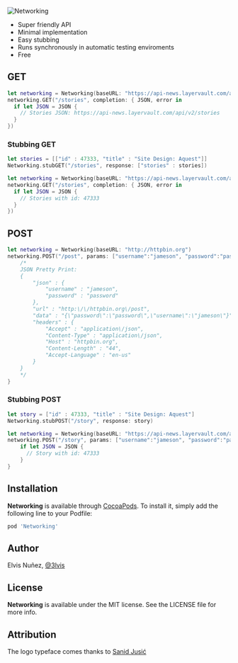 ![Networking](https://raw.githubusercontent.com/3lvis/Networking/master/Images/cover-v3.png)

- Super friendly API
- Minimal implementation
- Easy stubbing
- Runs synchronously in automatic testing enviroments
- Free


## GET

```swift
let networking = Networking(baseURL: "https://api-news.layervault.com/api/v2")
networking.GET("/stories", completion: { JSON, error in
  if let JSON = JSON {
    // Stories JSON: https://api-news.layervault.com/api/v2/stories
  }
})
```


### Stubbing GET

```swift
let stories = [["id" : 47333, "title" : "Site Design: Aquest"]]
Networking.stubGET("/stories", response: ["stories" : stories])

let networking = Networking(baseURL: "https://api-news.layervault.com/api/v2")
networking.GET("/stories", completion: { JSON, error in
  if let JSON = JSON {
    // Stories with id: 47333
  }
})
```

## POST

```swift
let networking = Networking(baseURL: "http://httpbin.org")
networking.POST("/post", params: ["username":"jameson", "password":"password"]) { JSON, error in
    /*
    JSON Pretty Print:
    {
        "json" : {
            "username" : "jameson",
            "password" : "password"
        },
        "url" : "http:\/\/httpbin.org\/post",
        "data" : "{\"password\":\"password\",\"username\":\"jameson\"}",
        "headers" : {
            "Accept" : "application\/json",
            "Content-Type" : "application\/json",
            "Host" : "httpbin.org",
            "Content-Length" : "44",
            "Accept-Language" : "en-us"
        }
    }
    */
}
```

### Stubbing POST

```swift
let story = ["id" : 47333, "title" : "Site Design: Aquest"]
Networking.stubPOST("/story", response: story)

let networking = Networking(baseURL: "https://api-news.layervault.com/api/v2")
networking.POST("/story", params: ["username":"jameson", "password":"password"]) { JSON, error in
    if let JSON = JSON {
      // Story with id: 47333
    }
}
```

## Installation

**Networking** is available through [CocoaPods](http://cocoapods.org). To install
it, simply add the following line to your Podfile:

```ruby
pod 'Networking'
```

## Author

Elvis Nuñez, [@3lvis](https://twitter.com/3lvis)


## License

**Networking** is available under the MIT license. See the LICENSE file for more info.


## Attribution

The logo typeface comes thanks to [Sanid Jusić](https://dribbble.com/shots/1049674-Free-Colorfull-Triangle-Typeface)
